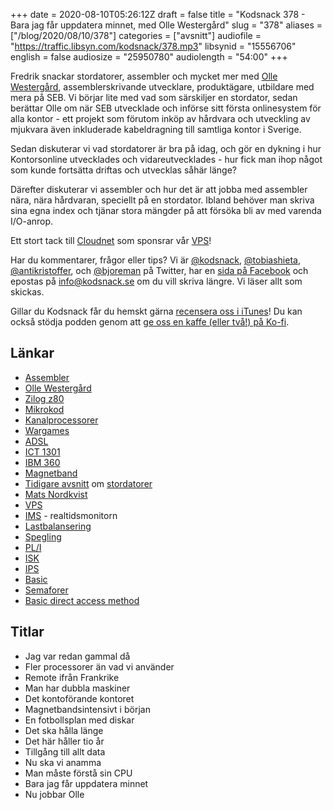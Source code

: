 +++
date = 2020-08-10T05:26:12Z
draft = false
title = "Kodsnack 378 - Bara jag får uppdatera minnet, med Olle Westergård"
slug = "378"
aliases = ["/blog/2020/08/10/378"]
categories = ["avsnitt"]
audiofile = "https://traffic.libsyn.com/kodsnack/378.mp3"
libsynid = "15556706"
english = false
audiosize = "25950780"
audiolength = "54:00" 
+++

Fredrik snackar stordatorer, assembler och mycket mer med [Olle Westergård](https://www.linkedin.com/in/olle-westerg%C3%A5rd-256a59/), assemblerskrivande utvecklare, produktägare, utbildare med mera på SEB. Vi börjar lite med vad som särskiljer en stordator, sedan berättar Olle om när SEB utvecklade och införse sitt första onlinesystem för alla kontor - ett projekt som förutom inköp av hårdvara och utveckling av mjukvara även inkluderade kabeldragning till samtliga kontor i Sverige.

Sedan diskuterar vi vad stordatorer är bra på idag, och gör en dykning i hur Kontorsonline utvecklades och vidareutvecklades - hur fick man ihop något som kunde fortsätta driftas och utvecklas såhär länge?

Därefter diskuterar vi assembler och hur det är att jobba med assembler nära, nära hårdvaran, speciellt på en stordator. Ibland behöver man skriva sina egna index och tjänar stora mängder på att försöka bli av med varenda I/O-anrop.

Ett stort tack till [Cloudnet](http://www.cloudnet.se) som sponsrar vår [VPS](http://en.wikipedia.org/wiki/Virtual_private_server)!

Har du kommentarer, frågor eller tips? Vi är [@kodsnack](https://www.twitter.com/kodsnack), [@tobiashieta](https://www.twitter.com/tobiashieta), [@antikristoffer](https://www.twitter.com/antikristoffer), och [@bjoreman](https://www.twitter.com/bjoreman) på Twitter, har en [sida på Facebook](https://www.facebook.com/kodsnack) och epostas på [info@kodsnack.se](mailto:info@kodsnack.se) om du vill skriva längre. Vi läser allt som skickas.

Gillar du Kodsnack får du hemskt gärna [recensera oss i iTunes](http://itunes.apple.com/se/podcast/kodsnack/id561631498?l=en)! Du kan också stödja podden genom att <a href="https://ko-fi.com/kodsnack" rel="payment">ge oss en kaffe (eller två!) på Ko-fi</a>.

## Länkar ##
* [Assembler](https://en.wikipedia.org/wiki/Assembly_language)
* [Olle Westergård](https://www.linkedin.com/in/olle-westerg%C3%A5rd-256a59/)
* [Zilog z80](https://en.wikipedia.org/wiki/Zilog_Z80)
* [Mikrokod](https://en.wikipedia.org/wiki/Microcode)
* [Kanalprocessorer](https://en.wikipedia.org/wiki/Channel_I/O)
* [Wargames](https://en.wikipedia.org/wiki/WarGames)
* [ADSL](https://en.wikipedia.org/wiki/Asymmetric_digital_subscriber_line)
* [ICT 1301](https://en.wikipedia.org/wiki/ICT_1301)
* [IBM 360](https://en.wikipedia.org/wiki/IBM_System/360)
* [Magnetband](https://en.wikipedia.org/wiki/Magnetic_tape_data_storage)
* [Tidigare avsnitt](https://kodsnack.se/377/) om [stordatorer](https://kodsnack.se/376/)
* [Mats Nordkvist](http://cobol.se/About_cobol.se.html)
* [VPS](https://en.wikipedia.org/wiki/Virtual_private_server)
* [IMS](https://en.wikipedia.org/wiki/IBM_Information_Management_System) - realtidsmonitorn
* [Lastbalansering](https://en.wikipedia.org/wiki/Load_balancing_%28computing%29)
* [Spegling](https://en.wikipedia.org/wiki/Disk_mirroring)
* [PL/I](https://en.wikipedia.org/wiki/PL/I)
* [ISK](https://www.konsumenternas.se/spara/olika-sparformer/om-investeringssparkonton-isk)
* [IPS](https://www.konsumenternas.se/pension/pensionens-olika-delar/pensionsguiden/om-eget-sparande-till-pensionstiden/individuellt-pensionssparande-ips)
* [Basic](https://en.wikipedia.org/wiki/BASIC)
* [Semaforer](https://en.wikipedia.org/wiki/Semaphore_%28programming%29)
* [Basic direct access method](https://en.wikipedia.org/wiki/Basic_direct_access_method)

## Titlar ##
* Jag var redan gammal då
* Fler processorer än vad vi använder
* Remote ifrån Frankrike
* Man har dubbla maskiner
* Det kontoförande kontoret
* Magnetbandsintensivt i början
* En fotbollsplan med diskar
* Det ska hålla länge
* Det här håller tio år
* Tillgång till allt data
* Nu ska vi anamma
* Man måste förstå sin CPU
* Bara jag får uppdatera minnet
* Nu jobbar Olle